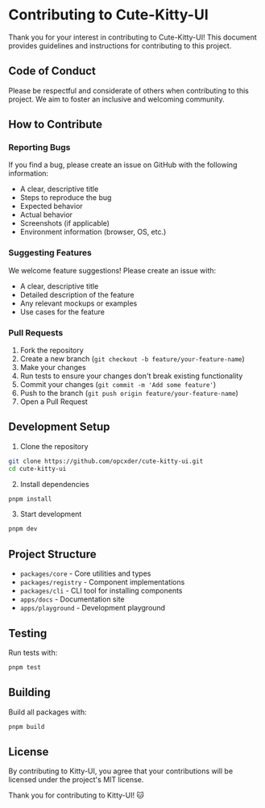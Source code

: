 # Contributing to Cute-Kitty-UI

Thank you for your interest in contributing to Cute-Kitty-UI! This document provides guidelines and instructions for contributing to this project.

## Code of Conduct

Please be respectful and considerate of others when contributing to this project. We aim to foster an inclusive and welcoming community.

## How to Contribute

### Reporting Bugs

If you find a bug, please create an issue on GitHub with the following information:
- A clear, descriptive title
- Steps to reproduce the bug
- Expected behavior
- Actual behavior
- Screenshots (if applicable)
- Environment information (browser, OS, etc.)

### Suggesting Features

We welcome feature suggestions! Please create an issue with:
- A clear, descriptive title
- Detailed description of the feature
- Any relevant mockups or examples
- Use cases for the feature

### Pull Requests

1. Fork the repository
2. Create a new branch (`git checkout -b feature/your-feature-name`)
3. Make your changes
4. Run tests to ensure your changes don't break existing functionality
5. Commit your changes (`git commit -m 'Add some feature'`)
6. Push to the branch (`git push origin feature/your-feature-name`)
7. Open a Pull Request

## Development Setup

1. Clone the repository
```bash
git clone https://github.com/opcxder/cute-kitty-ui.git
cd cute-kitty-ui
```

2. Install dependencies
```bash
pnpm install
```

3. Start development
```bash
pnpm dev
```

## Project Structure

- `packages/core` - Core utilities and types
- `packages/registry` - Component implementations
- `packages/cli` - CLI tool for installing components
- `apps/docs` - Documentation site
- `apps/playground` - Development playground

## Testing

Run tests with:
```bash
pnpm test
```

## Building

Build all packages with:
```bash
pnpm build
```

## License

By contributing to Kitty-UI, you agree that your contributions will be licensed under the project's MIT license.

Thank you for contributing to Kitty-UI! 🐱